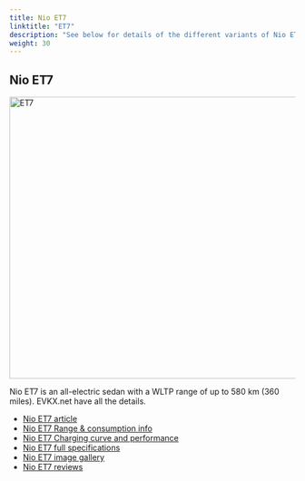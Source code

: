 ```yaml
---
title: Nio ET7
linktitle: "ET7"
description: "See below for details of the different variants of Nio ET7"
weight: 30
---
```

## Nio ET7

<a href="/models/nio/et7/et7/"><img src="https://media.evkx.net/multimedia/models/nio/et7/et7/main_1_st.jpg" width="800" height="497" alt="ET7" ></a>

Nio ET7 is an all-electric sedan with a WLTP range of up to 580 km (360 miles). EVKX.net have all the details. 

- [Nio ET7 article](/models/nio/et7/et7/)
- [Nio ET7 Range & consumption info](/models/nio/et7/et7/rangeandconsumption)
- [Nio ET7 Charging curve and performance](/models/nio/et7/et7/chargingcurve)
- [Nio ET7 full specifications](/models/nio/et7/et7/specifications)
- [Nio ET7 image gallery](/models/nio/et7/et7/gallery)
- [Nio ET7 reviews](/models/nio/et7/et7/reviews)


